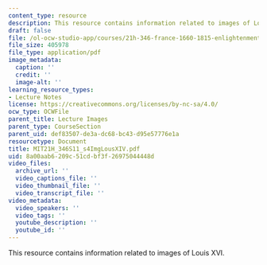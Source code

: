 ```yaml
---
content_type: resource
description: This resource contains information related to images of Louis XVI.
draft: false
file: /ol-ocw-studio-app/courses/21h-346-france-1660-1815-enlightenment-revolution-napoleon-spring-2011/8a00aab6209c51cdbf3f26975044448d_MIT21H_346S11_s4ImgLousXIV.pdf
file_size: 405978
file_type: application/pdf
image_metadata:
  caption: ''
  credit: ''
  image-alt: ''
learning_resource_types:
- Lecture Notes
license: https://creativecommons.org/licenses/by-nc-sa/4.0/
ocw_type: OCWFile
parent_title: Lecture Images
parent_type: CourseSection
parent_uid: def83507-de3a-dc68-bc43-d95e57776e1a
resourcetype: Document
title: MIT21H_346S11_s4ImgLousXIV.pdf
uid: 8a00aab6-209c-51cd-bf3f-26975044448d
video_files:
  archive_url: ''
  video_captions_file: ''
  video_thumbnail_file: ''
  video_transcript_file: ''
video_metadata:
  video_speakers: ''
  video_tags: ''
  youtube_description: ''
  youtube_id: ''
---
```

This resource contains information related to images of Louis XVI.